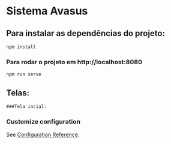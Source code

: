 # Sistema Avasus

## Para instalar as dependências do projeto:
```
npm install
```

### Para rodar o projeto em http://localhost:8080
```
npm run serve
```

## Telas:
```
###Tela incial: 
```

### Customize configuration
See [Configuration Reference](https://cli.vuejs.org/config/).

